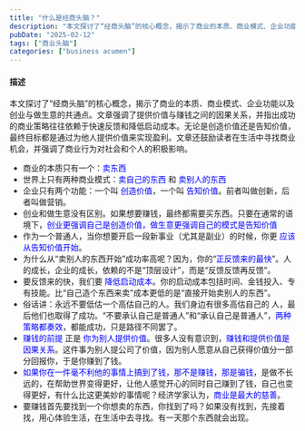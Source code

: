 ```yaml
---
title: "什么是经商头脑？"
description: "本文探讨了“经商头脑”的核心概念，揭示了商业的本质、商业模式、企业功能以及创业与做生意的共通点。文章强调了提供价值与赚钱之间的因果关系，并指出成功的商业策略往往依赖于快速反馈和降低启动成本。无论是创造价值还是告知价值，最终目标都是通过为他人提供价值来实现盈利。文章还鼓励读者在生活中寻找商业机会，并强调了商业行为对社会和个人的积极影响。"
pubDate: "2025-02-12"
tags: ["商业头脑"]
categories: ["business acumen"]
---
```

#### 描述
本文探讨了“经商头脑”的核心概念，揭示了商业的本质、商业模式、企业功能以及创业与做生意的共通点。文章强调了提供价值与赚钱之间的因果关系，并指出成功的商业策略往往依赖于快速反馈和降低启动成本。无论是创造价值还是告知价值，最终目标都是通过为他人提供价值来实现盈利。文章还鼓励读者在生活中寻找商业机会，并强调了商业行为对社会和个人的积极影响。

- 商业的本质只有一个：<font color="blue">卖东西</font>
- 世界上只有两种商业模式：<font color="blue">卖自己的东西</font> 和 <font color="blue">卖别人的东西</font>
- 企业只有两个功能：一个叫 <font color="blue">创造价值</font>，一个叫 <font color="blue">告知价值</font>。前者叫做创新，后者叫做营销。
- 创业和做生意没有区别。如果想要赚钱，最终都需要买东西。只要在通常的语境下，<font color="blue">创业更强调自己是创造价值，做生意更强调自己的模式是告知价值</font>
- 作为一个普通人，当你想要开启一段新事业（尤其是副业）的时候，你更 <font color="blue">应该从告知价值开始</font>。
- 为什么从“卖别人的东西开始”成功率高呢？因为，你的“<font color="blue">正反馈来的最快</font>”。人的成长，企业的成长，依赖的不是“顶层设计”，而是“反馈反馈再反馈”。
- 要反馈来的快，我们要 <font color="blue">降低启动成本</font>。你的启动成本包括时间、金钱投入、专有技能。比“自己造个东西来卖”成本更低的是“直接开始卖别人的东西”</font>。
- 俗话讲：永远不要低估一个高估自己的人</font>。我们身边有很多高估自己的 人，最后他们也取得了成功。“不要承认自己是普通人”和“承认自己是普通人”，<font color="blue">两种策略都奏效</font>，都能成功，只是路径不同罢了。
- <font color="blue">赚钱的前提</font> 正是 <font color="blue">你为别人提供价值</font>。很多人没有意识到，<font color="blue">赚钱和提供价值是因果关系</font>。这件事为别人提公司了价值，因为别人愿意从自己获得价值分一部分回报你，于是你赚到了钱。
- <font color="blue">如果你在一件毫不利他的事情上搞到了钱，那不是赚钱，那是骗钱</font>，是做不长远的，在帮助世界变得更好，让他人感觉开心的同时自己赚到了钱，自己也变得更好，有什么比这更美妙的事情呢？经济学家认为，<font color="blue">商业是最大的慈善</font>。
- 要赚钱首先要找到一个你想卖的东西，你找到了吗？如果没有找到，先接着找，用心体验生活，在生活中去寻找。有一天那个东西就会出现。
